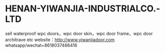 # HENAN-YIWANJIA-INDUSTRIALCO.-LTD
sell waterproof wpc doors，wpc door skin，wpc door frame，wpc door architrave etc
website：http://www.yiwanjiadoor.com
whatsapp/wechat+8618037466416
